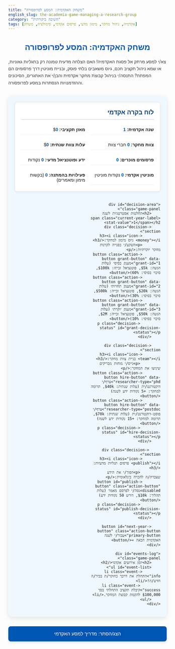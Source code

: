 ```yaml
---
title: "משחק האקדמיה: המסע לפרופסורה"
english_slug: the-academia-game-managing-a-research-group
category: "חשיבה ביקורתית"
tags: [אקדמיה, ניהול מחקר, מימון מדעי, פרסום אקדמי, סימולציה, משחק]
---
```

<h1>משחק האקדמיה: המסע לפרופסורה</h1>
<p>צא/י למסע מרתק אל פסגת האקדמיה! האם הצלחה מדעית טמונה רק בתגליות גאוניות, או שמא ניהול תקציב חכם, גיוס משאבים בלתי פוסק, ובניית מוניטין דרך פרסומים הם המפתח? התנסה/י בניהול קבוצת מחקר אקדמית והבן/י את האתגרים, הסיכונים וההזדמנויות הנסתרות במסע לפרופסורה.</p>

<div id="academia-game-app">
    <div id="dashboard" class="game-panel">
        <h2>לוח בקרה אקדמי</h2>
        <div class="stats-grid">
            <div><strong>שנה אקדמית:</strong> <span id="current-year" class="stat-value">1</span></div>
            <div><strong>מאזן תקציבי:</strong> $<span id="budget" class="stat-value">0</span></div>
            <div><strong>צוות מחקר:</strong> <span id="team-size" class="stat-value">0</span> חברי צוות</div>
            <div><strong>עלות צוות שנתית:</strong> $<span id="yearly-cost" class="stat-value">0</span></div>
            <div><strong>פרסומים מוכרים:</strong> <span id="publications" class="stat-value">0</span></div>
            <div><strong>ידע ופוטנציאל מדעי:</strong> <span id="research-points" class="stat-value">0</span> נקודות</div>
            <div><strong>מוניטין אקדמי:</strong> <span id="reputation" class="stat-value">0</span> נקודות מוניטין</div>
             <div><strong>פעילויות בהמתנה:</strong> <span id="pending-submissions" class="stat-value">0</span> (בקשות מימון ומאמרים)</div>
        </div>
    </div>

    <div id="decision-area" class="game-panel">
        <h2>החלטות אסטרטגיות לשנה <span class="current-year-label stat-value">1</span></h2>
        <div class="decision-section">
            <h3><i class="icon-money"></i> גיוס מימון למחקר:</h3>
            <p>השקע/י בפנייה לקרנות מחקר יוקרתיות:</p>
            <button class="action-button grant-button" data-grant-id="1">מענק בסיסי (עלות הגשה: $5k, פוטנציאל זכייה: $100k, סיכוי בסיסי: 60%)</button>
            <button class="action-button grant-button" data-grant-id="2">מענק תחרותי (עלות הגשה: $20k, פוטנציאל זכייה: $500k, סיכוי בסיסי: 30%)</button>
            <button class="action-button grant-button" data-grant-id="3">מענק יוקרתי (עלות הגשה: $50k, פוטנציאל זכייה: $2M, סיכוי בסיסי: 10%)</button>
             <p class="decision-status" id="grant-decision-status"></p>
        </div>

        <div class="decision-section">
            <h3><i class="icon-team"></i> בניית צוות מחקר:</h3>
             <p>גייס/י מוחות מבריקים שיניעו את המחקר:</p>
            <button class="action-button hire-button" data-researcher-type="phd">צרף/י דוקטורנט/ית (עלות שנתית: $40k, תרומה למחקר: +5 נקודות ידע לשנה)</button>
            <button class="action-button hire-button" data-researcher-type="postdoc">צרף/י פוסט-דוקטורנט/ית (עלות שנתית: $70k, תרומה למחקר: +15 נקודות ידע לשנה)</button>
             <p class="decision-status" id="hire-decision-status"></p>
        </div>

         <div class="decision-section">
            <h3><i class="icon-publish"></i> פרסום תגליות מדעיות:</h3>
             <p>הפוך/י את הידע שצברת/ה להכרה בינלאומית:</p>
            <button id="publish-button" class="action-button" disabled>נסה/י לפרסם מאמר (עלות תהליך: $10k, דורש 50 נקודות ידע)</button>
             <p class="decision-status" id="publish-decision-status"></p>
        </div>

        <button id="next-year-button" class="action-button primary-button">עבור/י לשנה האקדמית הבאה »</button>
    </div>

    <div id="events-log" class="game-panel">
        <h2>יומן אירועים אקדמי</h2>
        <ul id="event-list">
            <li class="event-info">התחלת את דרכך כחוקר/ת בכיר/ה חדש/ה!</li>
             <li class="event-success">קיבלת תקציב התחלתי בסך $100,000 להקמת קבוצת המחקר.</li>
        </ul>
    </div>
</div>

<style>
    :root {
        --primary-color: #0056b3;
        --secondary-color: #f0f8ff;
        --panel-bg: #ffffff;
        --panel-border: #e0e0e0;
        --button-bg: #e9ecef;
        --button-hover-bg: #ced4da;
        --button-primary-bg: #28a745;
        --button-primary-hover-bg: #218838;
        --text-color: #343a40;
        --header-color: #004085;
        --success-color: #28a745;
        --danger-color: #dc3545;
        --warning-color: #ffc107;
        --info-color: #17a2b8;
        --font-family: 'Arial', sans-serif;
    }

    #academia-game-app {
        font-family: var(--font-family);
        direction: rtl;
        text-align: right;
        max-width: 900px;
        margin: 30px auto;
        padding: 20px;
        background-color: var(--secondary-color);
        border-radius: 12px;
        box-shadow: 0 5px 15px rgba(0, 0, 0, 0.1);
        display: grid;
        grid-template-columns: 1fr; /* Stack panels on smaller screens */
        gap: 20px;
    }

    @media (min-width: 768px) {
         #academia-game-app {
            grid-template-columns: 1fr 1fr; /* Two columns on larger screens */
         }
         #dashboard {
            grid-column: 1 / 3; /* Dashboard spans two columns */
         }
         #decision-area {
            grid-column: 1 / 3; /* Decision area spans two columns */
         }
         #events-log {
             grid-column: 1 / 3; /* Events log spans two columns */
         }
    }


    .game-panel {
        background-color: var(--panel-bg);
        border: 1px solid var(--panel-border);
        padding: 20px;
        border-radius: 8px;
        box-shadow: 0 2px 8px rgba(0, 0, 0, 0.05);
    }

    h1 {
        text-align: center;
        color: var(--primary-color);
        margin-bottom: 20px;
        font-size: 1.8em;
    }

    h2 {
        color: var(--header-color);
        margin-top: 0;
        margin-bottom: 15px;
        border-bottom: 2px solid var(--panel-border);
        padding-bottom: 10px;
        font-size: 1.4em;
    }

    h3 {
        color: var(--text-color);
        margin-top: 0;
        margin-bottom: 10px;
        font-size: 1.1em;
    }

    p {
        color: var(--text-color);
        line-height: 1.6;
    }

    .stats-grid {
        display: grid;
        grid-template-columns: repeat(auto-fit, minmax(200px, 1fr));
        gap: 15px;
    }

    .stats-grid > div {
         padding: 8px 0;
         border-bottom: 1px dotted var(--panel-border);
    }

     .stats-grid > div:last-child {
         border-bottom: none;
     }


    .stat-value {
        font-weight: bold;
        color: var(--primary-color);
    }

    .decision-section {
        margin-bottom: 25px;
        padding: 15px;
        border: 1px solid var(--panel-border);
        border-radius: 8px;
        background-color: #f8f9fa;
    }

    .action-button {
        margin: 5px;
        padding: 12px 20px;
        cursor: pointer;
        border: none; /* Use background/box-shadow instead of border */
        border-radius: 5px;
        background-color: var(--button-bg);
        color: var(--text-color);
        font-size: 1em;
        transition: background-color 0.3s ease, transform 0.1s ease;
        box-shadow: 0 2px 5px rgba(0, 0, 0, 0.05);
    }

    .action-button:hover:not(:disabled) {
        background-color: var(--button-hover-bg);
        transform: translateY(-1px);
    }

    .action-button:active:not(:disabled) {
         transform: translateY(0);
         box-shadow: 0 1px 3px rgba(0, 0, 0, 0.08);
    }

    .action-button:disabled {
        opacity: 0.6;
        cursor: not-allowed;
        box-shadow: none;
    }

    .primary-button {
        background-color: var(--button-primary-bg);
        color: white;
        font-weight: bold;
        box-shadow: 0 4px 8px rgba(0, 0, 0, 0.1);
    }

    .primary-button:hover:not(:disabled) {
        background-color: var(--button-primary-hover-bg);
    }

    #next-year-button {
        display: block;
        width: 100%;
        margin-top: 30px;
        padding: 15px;
        font-size: 1.2em;
    }

    .decision-status {
        margin-top: 10px;
        font-style: italic;
        color: var(--text-color);
        font-size: 0.9em;
    }

    #events-log {
        max-height: 300px; /* Make log scrollable */
        overflow-y: auto;
    }

    #event-list {
        list-style: none;
        padding: 0;
        margin: 0;
    }

    #event-list li {
        margin-bottom: 10px;
        padding-bottom: 8px;
        border-bottom: 1px dotted var(--panel-border);
        font-size: 0.95em;
        line-height: 1.5;
        opacity: 0; /* Start invisible for animation */
        transform: translateY(10px); /* Start slightly below */
        animation: fadeSlideIn 0.5s ease forwards; /* Animation applied by JS, but define here */
    }

    #event-list li:last-child {
         border-bottom: none;
     }

     .event-info { color: var(--info-color); }
     .event-success { color: var(--success-color); font-weight: bold; }
     .event-danger { color: var(--danger-color); font-weight: bold; }
     .event-warning { color: var(--warning-color); }

     /* Add simple icons (using text for now) */
     .decision-section h3 i {
         margin-left: 5px;
         color: var(--primary-color);
     }
     .icon-money::before { content: '💰'; }
     .icon-team::before { content: '👥'; }
     .icon-publish::before { content: '📚'; }


     /* Animations */
    @keyframes fadeSlideIn {
        to {
            opacity: 1;
            transform: translateY(0);
        }
    }

    @keyframes flashGreen {
        0% { background-color: inherit; }
        50% { background-color: rgba(40, 167, 69, 0.3); } /* success-color with alpha */
        100% { background-color: inherit; }
    }

     @keyframes flashRed {
        0% { background-color: inherit; }
        50% { background-color: rgba(220, 53, 69, 0.3); } /* danger-color with alpha */
        100% { background-color: inherit; }
    }

     .flash-green { animation: flashGreen 1s ease; }
     .flash-red { animation: flashRed 1s ease; }


     /* Explanation Section */
     #explanation-toggle {
        display: block;
        width: 100%;
        padding: 15px;
        background-color: var(--primary-color);
        color: white;
        border: none;
        font-size: 1.1em;
        margin-top: 30px;
        margin-bottom: 20px;
        cursor: pointer;
        border-radius: 8px;
        transition: background-color 0.3s ease, box-shadow 0.3s ease;
        box-shadow: 0 4px 8px rgba(0, 0, 0, 0.1);
     }

    #explanation-toggle:hover {
        background-color: #004085;
        box-shadow: 0 6px 12px rgba(0, 0, 0, 0.15);
    }


    #explanation {
        display: none; /* Initially hidden */
        margin-top: 20px;
        padding: 25px;
        border: 1px solid var(--panel-border);
        border-radius: 8px;
        background-color: #f8f9fa;
        direction: rtl;
        text-align: right;
        line-height: 1.7;
    }

    #explanation h2, #explanation h3 {
        color: var(--header-color);
        margin-bottom: 10px;
        border-bottom: none;
        padding-bottom: 0;
    }

    #explanation h2 { font-size: 1.5em; border-bottom: 2px solid var(--panel-border); padding-bottom: 10px; margin-bottom: 15px;}
    #explanation h3 { font-size: 1.2em; margin-top: 20px; }

    #explanation p, #explanation ul {
        margin-bottom: 15px;
        line-height: 1.6;
    }

    #explanation ul {
        padding-right: 20px;
        list-style: disc;
    }

     #explanation li {
         margin-bottom: 8px;
         line-height: 1.5;
     }
</style>

<button id="explanation-toggle">הצג/הסתר: מדריך למסע האקדמי</button>

<div id="explanation">
    <h2>מדריך למסע האקדמי: ניהול קבוצת מחקר</h2>
    <p>ההצלחה בזירה האקדמית אינה מסתכמת אך ורק בגאונות מדעית טהורה. היא דורשת שילוב נדיר של חשיבה פורצת דרך עם כישורים ניהוליים, פיננסיים, ויכולת לבנות קשרים ולהציג את עבודתך לעולם. הסימולציה שזה עתה חוויתם מדמה את האתגרים וההזדמנויות המרכזיים המעצבים את מסעו של חוקר/ת בכיר/ה.</p>

    <h3>הליבה: קבוצת המחקר (הלאב)</h3>
    <p>קבוצת מחקר אקדמית (המכונה לרוב "הלאב") היא היחידה המרכזית בה מתרחש המחקר בפועל. היא מנוהלת על ידי חוקר/ת בכיר/ה (Principal Investigator - PI), לרוב פרופסור/ית. הלב הפועם של הלאב הוא צוות המחקר – תלמידי מחקר (מאסטר, דוקטורט) ופוסט-דוקטורנטים, המקדישים את זמנם וכשרונם לקידום פרויקטים מחקריים תחת הנחיית ה-PI. ככל שהצוות גדול ומנוסה יותר, כך גדל פוטנציאל יצירת הידע המדעי.</p>

    <h3>המנוע: מימון מחקר (המענקים)</h3>
    <p>מחקר מדעי הוא פעילות יקרה. הוא דורש ציוד מתקדם, חומרים יקרים, נסיעות לכנסים, ולרוב, ובעיקר, מימון למלגות ומשכורות לחברי הצוות. רוב מוחלט של מימון זה מגיע ממענקי מחקר תחרותיים. הגשת בקשה למענק היא תהליך מורכב ותחרותי ביותר, הדורש ניסוח הצעת מחקר מפורטת ומשכנעת, הצגת תקציב ריאלי, והדגשת יכולותיו המדעיות והניהוליות של ה-PI והצוות. זכייה במענק אינה רק מקור מימון חיוני, אלא גם אישור חיצוני לערך המחקר והחוקר, ובכך תורמת משמעותית למוניטין האקדמי.</p>

    <h3>ההד: פרסום מדעי</h3>
    <p>תוצר הדגל של קבוצת מחקר הוא פרסום ממצאיה בכתבי עת מדעיים מובילים. פרסום הוא הדרך המרכזית לחלוק תגליות חדשות עם הקהילה המדעית העולמית. תהליך הפרסום ארוך ומאתגר וכולל:</p>
    <ul>
        <li><strong>כתיבת המאמר:</strong> הצגה שיטתית של שאלת המחקר, השיטות, התוצאות והמסקנות.</li>
        <li><strong>הגשה לכתב עת:</strong> בחירת כתב עת מתאים והגשת המאמר.</li>
        <li><strong>שיפוט עמיתים (Peer Review):</strong> חוקרים אחרים בתחום בוחנים את המאמר בקפידה, ומספקים ביקורת והערות לעורך כתב העת. שלב זה קריטי לאיכות המדעית.</li>
        <li><strong>תיקונים:</strong> כמעט תמיד נדרשים תיקונים משמעותיים או קטנים על סמך הערות השופטים. לעיתים קרובות נדרשים גם ניסויים נוספים.</li>
        <li><strong>קבלה או דחייה:</strong> רק חלק קטן מהמאמרים שמוגשים לכתבי עת יוקרתיים מתקבלים בסופו של דבר לפרסום.</li>
    </ul>

    <h3>המשוואה האקדמית: מימון + פרסום = קידום (Publish or Perish)</h3>
    <p>קידום אקדמי - ממרצה בכיר לפרופסור חבר, וממנו לפרופסור מן המניין - תלוי באופן דרמטי ביכולתו של החוקר להראות תרומה משמעותית ומתמשכת לתחום המחקר. שני האינדיקטורים המרכזיים לכך הם: הצלחה עקבית בגיוס מימון (מענקים רבים וגדולים) ורשימת פרסומים מרשימה בכתבי עת בעלי השפעה גבוהה. מענקים מראים יכולת להוביל ולהשיג משאבים, ופרסומים מוכיחים את התרומה האמיתית לידע. ללא שניהם, הדרך לקידום, ואף לעיתים ההישארות במערכת, קשה עד בלתי אפשרית. זהו המקור לביטוי הידוע לשמצה 'Publish or Perish' (פרסם או אבד).</p>

    <h3>אתגרים לאורך הדרך</h3>
    <ul>
        <li><strong>ניהול תקציב:</strong> מענקים מגיעים לתקופות מוגבלות, ונדרש תכנון קפדני כדי לממן את פעילות הלאב לאורך שנים. הוצאות בלתי צפויות תמיד אורבות מעבר לפינה.</li>
        <li><strong>ניהול צוות:</strong> הנחיית חברי צוות, שמירה על מוטיבציה, התמודדות עם קשיים אישיים ומקצועיים, וכן עם עזיבת חוקרים לקראת השלמת לימודיהם או למשרות אחרות.</li>
        <li><strong>איזון זמנים:</strong> הקצאת זמן נכון בין מחקר בפועל, כתיבת הצעות מחקר, כתיבת מאמרים, הוראה, מטלות אדמיניסטרטיביות, בניית קשרים ועוד.</li>
        <li><strong>התמודדות עם דחיות:</strong> דחיות הן חלק בלתי נפרד מהחיים האקדמיים (דחיות מענקים, דחיות מאמרים). נדרשת עמידות נפשית גבוהה ואמונה בעבודה.</li>
        <li><strong>בחירות אסטרטגיות:</strong> אילו פרויקטים לקחת? האם להשקיע בפרויקט מסוכן ופורץ דרך פוטנציאלית, או בפרויקט בטוח יותר אך עם פוטנציאל תגלית נמוך יותר, שיניב פרסום מהיר יחסית?</li>
    </ul>

    <h3>הדרך לפרופסורה: תמהיל מנצח</h3>
    <p>מסע מוצלח לפרופסורה דורש שילוב סינרגטי של מצוינות מדעית, יצירתיות, פרודוקטיביות גבוהה (פרסומים רבים ואיכותיים), יכולת מרשימה בגיוס משאבים, כישורים ניהוליים והנחייתיים, בניית רשת קשרים ענפה, עמידות נפשית, ולבסוף, תכנון אסטרטגי ארוך טווח שמטרתו לבסס את החוקר כמוביל/ה בתחומו/ה.</p>
</div>

<script>
    document.addEventListener('DOMContentLoaded', () => {
        // --- Game State ---
        let year = 1;
        let budget = 100000; // Initial budget
        let teamSize = 0;
        let yearlyCost = 0;
        let publications = 0;
        let researchPoints = 0;
        let reputation = 0; // New: Academic Reputation
        let pendingGrants = []; // { id, potential, chance, name }
        let pendingPublications = []; // { cost, baseChance }
        let decisionsMadeThisYear = {
            grantApplied: false,
            publishAttempted: false
        };
        let gameEnded = false;

        // --- Game Constants ---
        const grants = {
            1: { name: "מענק בסיסי", applyCost: 5000, award: 100000, baseSuccessChance: 0.6, repGain: 5 },
            2: { name: "מענק תחרותי", applyCost: 20000, award: 500000, baseSuccessChance: 0.3, repGain: 15 },
            3: { name: "מענק יוקרתי", applyCost: 50000, award: 2000000, baseSuccessChance: 0.1, repGain: 40 }
        };
        const researcherCosts = {
            phd: 40000,
            postdoc: 70000
        };
         const researcherResearchPoints = {
            phd: 5,
            postdoc: 15
        };
        const publishCost = 10000;
        const publishResearchPointsRequired = 50;
        const publishBaseSuccessChance = 0.4; // Simplified average success chance
        const publishRepGain = 10;
        const reputationFactor = 0.003; // How much reputation affects chance (0.3% per rep point) - Fine-tune this

        // Win Condition
        const winConditionYears = 20;
        const winConditionPublications = 15;
        const winConditionBudget = 2000000; // $2M

        // --- DOM Elements ---
        const yearSpan = document.getElementById('current-year');
        const budgetSpan = document.getElementById('budget');
        const teamSizeSpan = document.getElementById('team-size');
        const yearlyCostSpan = document.getElementById('yearly-cost');
        const publicationsSpan = document.getElementById('publications');
        const researchPointsSpan = document.getElementById('research-points');
        const reputationSpan = document.getElementById('reputation'); // New Reputation span
        const pendingSubmissionsSpan = document.getElementById('pending-submissions');
        const eventList = document.getElementById('event-list');
        const grantButtons = document.querySelectorAll('.grant-button');
        const hireButtons = document.querySelectorAll('.hire-button');
        const publishButton = document.getElementById('publish-button');
        const nextYearButton = document.getElementById('next-year-button');
        const currentYearLabels = document.querySelectorAll('.current-year-label');
        const grantDecisionStatus = document.getElementById('grant-decision-status');
        const hireDecisionStatus = document.getElementById('hire-decision-status');
        const publishDecisionStatus = document.getElementById('publish-decision-status');
        const explanationDiv = document.getElementById('explanation');
        const explanationToggleBtn = document.getElementById('explanation-toggle');
        const academiaGameAppDiv = document.getElementById('academia-game-app');


        // --- Update UI Functions ---
        function updateDashboard() {
            yearSpan.textContent = year;
            budgetSpan.textContent = budget.toLocaleString();
            teamSizeSpan.textContent = teamSize;
            yearlyCostSpan.textContent = yearlyCost.toLocaleString();
            publicationsSpan.textContent = publications;
            researchPointsSpan.textContent = researchPoints;
            reputationSpan.textContent = reputation; // Update reputation
            pendingSubmissionsSpan.textContent = pendingGrants.length + pendingPublications.length;

            currentYearLabels.forEach(el => el.textContent = year);

             // Update publish button state
             const canPublish = researchPoints >= publishResearchPointsRequired && budget >= publishCost;
            if (canPublish && !decisionsMadeThisYear.publishAttempted) {
                publishButton.disabled = false;
                publishButton.textContent = `נסה/י לפרסם מאמר (עלות: $${publishCost.toLocaleString()}, דורש ${publishResearchPointsRequired} ידע)`;
                publishDecisionStatus.textContent = `דרושים: ${publishResearchPointsRequired} ידע, $${publishCost.toLocaleString()}. ברשותך: ${researchPoints} ידע, $${budget.toLocaleString()}.`;
            } else {
                 publishButton.disabled = true;
                 if (decisionsMadeThisYear.publishAttempted) {
                      publishButton.textContent = `ניסית לפרסם מאמר השנה`;
                      publishDecisionStatus.textContent = "הוגשה בקשה לפרסום מאמר השנה.";
                 } else if (researchPoints < publishResearchPointsRequired && budget < publishCost) {
                     publishButton.textContent = `אין מספיק ידע (${researchPoints}/${publishResearchPointsRequired}) או תקציב ($${budget.toLocaleString()}/${publishCost.toLocaleString()})`;
                      publishDecisionStatus.textContent = `דרושים: ${publishResearchPointsRequired} ידע, $${publishCost.toLocaleString()}. ברשותך: ${researchPoints} ידע, $${budget.toLocaleString()}.`;
                 } else if (researchPoints < publishResearchPointsRequired) {
                     publishButton.textContent = `אין מספיק ידע (${researchPoints}/${publishResearchPointsRequired})`;
                     publishDecisionStatus.textContent = `דרושים: ${publishResearchPointsRequired} ידע. ברשותך: ${researchPoints}.`;
                 } else if (budget < publishCost) {
                      publishButton.textContent = `אין מספיק תקציב ($${budget.toLocaleString()}/${publishCost.toLocaleString()})`;
                      publishDecisionStatus.textContent = `דרוש: $${publishCost.toLocaleString()}. ברשותך: $${budget.toLocaleString()}.`;
                 }
            }

             // Update grant button states
             if(decisionsMadeThisYear.grantApplied) {
                 grantButtons.forEach(btn => btn.disabled = true);
                 grantDecisionStatus.textContent = "הוגשה בקשת מימון השנה. המתן/י לתוצאות בשנה הבאה.";
             } else {
                  grantButtons.forEach(btn => {
                      const grantId = btn.dataset.grantId;
                      const grant = grants[grantId];
                      btn.disabled = budget < grant.applyCost;
                      btn.textContent = `${grant.name} (עלות: $${grant.applyCost.toLocaleString()}, סיכוי משוער: ${(grant.baseSuccessChance + reputation * reputationFactor)*100}%)$`;
                  });
                   grantDecisionStatus.textContent = budget < Math.min(grants[1].applyCost, grants[2].applyCost, grants[3].applyCost) ? "אין מספיק תקציב להגשת בקשת מימון כלשהי." : "";
             }

             // Update hire button states - always enabled if budget allows yearly cost
             hireButtons.forEach(btn => {
                const type = btn.dataset.researcherType;
                const cost = researcherCosts[type];
                // Can you afford the *next* yearly cost if you hire them? Simple check.
                btn.disabled = budget < yearlyCost + cost;
                btn.textContent = `צרף/י ${type === 'phd' ? 'דוקטורנט/ית' : 'פוסט-דוקטורנט/ית'} (עלות שנתית: $${cost.toLocaleString()}, תרומה למחקר: +${researcherResearchPoints[type]} ידע)`;
             });
             hireDecisionStatus.textContent = budget < yearlyCost + Math.min(researcherCosts.phd, researcherCosts.postdoc) && teamSize > 0 ? "אין מספיק תקציב כדי לשלם לצוות קיים + לצרף חבר חדש." : "";

        }

        function addEvent(text, type = 'info') {
            const li = document.createElement('li');
            li.textContent = `שנה ${year}: ${text}`;
            li.classList.add(`event-${type}`);
            eventList.prepend(li); // Add to the top
             // Apply animation class after adding to DOM
             requestAnimationFrame(() => {
                 li.style.animation = 'none';
                 void li.offsetWidth; // Trigger reflow
                 li.style.animation = `fadeSlideIn 0.5s ease forwards`;
             });
        }

        // Animation for budget change
        function animateBudgetChange(oldBudget, newBudget) {
            const budgetElement = document.getElementById('budget');
            budgetElement.textContent = newBudget.toLocaleString(); // Update text immediately
            const animationClass = newBudget > oldBudget ? 'flash-green' : 'flash-red';
            budgetElement.classList.remove('flash-green', 'flash-red'); // Remove existing
            requestAnimationFrame(() => { // Re-add after repaint
                 budgetElement.classList.add(animationClass);
                 // Remove class after animation
                 budgetElement.addEventListener('animationend', () => {
                     budgetElement.classList.remove(animationClass);
                 }, { once: true });
            });
        }

        // --- Game Logic Functions ---
        function applyForGrant(grantId) {
            if (gameEnded) return;
            if (decisionsMadeThisYear.grantApplied) {
                 addEvent(`כבר הגשת בקשת מימון השנה.`, 'warning');
                 grantDecisionStatus.textContent = "כבר הוגשה בקשה השנה.";
                 return;
            }
            const grant = grants[grantId];
            if (budget >= grant.applyCost) {
                const oldBudget = budget;
                budget -= grant.applyCost;
                 animateBudgetChange(oldBudget, budget);
                pendingGrants.push({ id: grantId, potential: grant.award, chance: Math.min(1, grant.baseSuccessChance + reputation * reputationFactor), name: grant.name, repGain: grant.repGain });
                decisionsMadeThisYear.grantApplied = true;
                addEvent(`יצאת לציד מענקים: הוגשה בקשה ל-"${grant.name}". עלות: $${grant.applyCost.toLocaleString()}. בהצלחה!`, 'info');
                updateDashboard();
            } else {
                addEvent(`אין מספיק תקציב להגשת בקשת מימון "${grant.name}". עלות: $${grant.applyCost.toLocaleString()}.`, 'warning');
                 grantDecisionStatus.textContent = `אין מספיק תקציב להגשת בקשה זו. דרוש: $${grant.applyCost.toLocaleString()}.`;
            }
        }

        function hireResearcher(type) {
            if (gameEnded) return;
             const cost = researcherCosts[type];
             const rp = researcherResearchPoints[type];

             if (budget >= yearlyCost + cost) { // Check if next year's cost is affordable
                 teamSize++;
                 yearlyCost += cost;
                 // Research points contribution is calculated at year end
                 addEvent(`צוות מתרחב: צורפ/ה ${type === 'phd' ? 'דוקטורנט/ית' : 'פוסט-דוקטורנט/ית'} לצוות. עלות שנתית נוספת: $${cost.toLocaleString()}.`, 'info');
                 updateDashboard();
             } else {
                  addEvent(`אין מספיק תקציב לגייס ${type === 'phd' ? 'דוקטורנט/ית' : 'פוסט-דוקטורנט/ית'} בעלות שנתית של $${cost.toLocaleString()}. ודא/י שיש מספיק למשכורות של כלל הצוות בשנה הבאה.`, 'warning');
             }
             // hiring doesn't block other actions, so no decisionsMadeThisYear.hireAttempted
        }

        function attemptPublish() {
            if (gameEnded) return;
            if (decisionsMadeThisYear.publishAttempted) {
                 addEvent(`כבר ניסית לפרסם מאמר השנה. המתן/י לתוצאות.`, 'warning');
                 publishDecisionStatus.textContent = "כבר הוגשה בקשה השנה.";
                 return;
            }
            if (researchPoints >= publishResearchPointsRequired) {
                if (budget >= publishCost) {
                    const oldBudget = budget;
                    budget -= publishCost;
                     animateBudgetChange(oldBudget, budget);
                    researchPoints -= publishResearchPointsRequired;
                    pendingPublications.push({ cost: publishCost, baseChance: publishBaseSuccessChance, repGain: publishRepGain });
                     decisionsMadeThisYear.publishAttempted = true;
                    addEvent(`מעשה של ידע: ניסית לפרסם מאמר. עלות: $${publishCost.toLocaleString()}. המתן/י לשיפוט בשנה הבאה!`, 'info');
                    updateDashboard();
                } else {
                    addEvent(`אין מספיק תקציב כדי לממן את תהליך פרסום המאמר. עלות: $${publishCost.toLocaleString()}.`, 'warning');
                     publishDecisionStatus.textContent = `אין מספיק תקציב. דרוש: $${publishCost.toLocaleString()}.`;
                }
            } else {
                addEvent(`אין מספיק נקודות ידע מדעי כדי לנסות לפרסם מאמר. דרושות ${publishResearchPointsRequired} נקודות.`, 'warning');
                 publishDecisionStatus.textContent = `אין מספיק ידע מדעי. דרוש: ${publishResearchPointsRequired}.`;
            }
        }

        function advanceYear() {
            if (gameEnded) return;

            addEvent(`--- סיום שנה ${year}, לקראת שנה ${year + 1} ---`, 'info');

            // 1. Pay yearly costs (team salaries)
            const oldBudget = budget;
            budget -= yearlyCost;
            addEvent(`שולם $${yearlyCost.toLocaleString()} עבור משכורות הצוות.`);
            animateBudgetChange(oldBudget, budget);


            // Check for game over condition (negative budget)
            if (budget < 0) {
                 addEvent(`אין מספיק תקציב! המאזן התקציבי שלילי ($${budget.toLocaleString()}). נאלצת לסגור את קבוצת המחקר. המשחק הסתיים בשנה ${year}.`, 'danger');
                 endGame(false); // Lost
                 return;
            }

            // 2. Process pending grants
            addEvent(`בדיקת תוצאות בקשות מימון שהוגשו...`);
            const resolvedGrants = [];
            pendingGrants.forEach(grant => {
                 const adjustedChance = Math.min(1, grant.baseSuccessChance + reputation * reputationFactor); // Re-calculate chance based on current reputation
                 const roll = Math.random();
                 // console.log(`Grant "${grant.name}": Base Chance ${grant.baseSuccessChance}, Rep: ${reputation}, Rep Factor: ${reputationFactor}, Adjusted Chance: ${adjustedChance.toFixed(2)}, Roll: ${roll.toFixed(2)}`);

                if (roll < adjustedChance) {
                    const oldBudget = budget;
                    budget += grant.potential;
                    reputation += grant.repGain; // Gain reputation from success
                    addEvent(`פריצת דרך מימונית! בקשת המימון "${grant.name}" התקבלה! קיבלת $${grant.potential.toLocaleString()} מימון מחקר. המוניטין האקדמי עלה ב-${grant.repGain} נקודות.`, 'success');
                    animateBudgetChange(oldBudget, budget);

                } else {
                    // reputation = Math.max(0, reputation - Math.floor(grant.repGain / 4)); // Small rep loss on failure? Maybe too harsh. Let's just not gain.
                    addEvent(`חדשות פחות טובות: בקשת המימון "${grant.name}" נדחתה. המשיכו להגיש!`, 'info');
                }
                resolvedGrants.push(grant); // Mark as resolved
            });
            pendingGrants = []; // Clear pending grants

            // 3. Process pending publications
             addEvent(`בדיקת סטטוס מאמרים שהוגשו...`);
            const resolvedPublications = [];
            pendingPublications.forEach(pub => {
                const adjustedChance = Math.min(1, pub.baseChance + reputation * reputationFactor * 1.5); // Publications might be more sensitive to rep?
                 const roll = Math.random();
                 // console.log(`Publication: Base Chance ${pub.baseChance}, Rep: ${reputation}, Rep Factor: ${reputationFactor}, Adjusted Chance: ${adjustedChance.toFixed(2)}, Roll: ${roll.toFixed(2)}`);

                 if (roll < adjustedChance) {
                     publications++;
                     reputation += pub.repGain; // Gain reputation from success
                     addEvent(`הכרה אקדמית! המאמר התקבל לפרסום! מזל טוב! המוניטין האקדמי עלה ב-${pub.repGain} נקודות.`, 'success');
                 } else {
                     // reputation = Math.max(0, reputation - Math.floor(pub.repGain / 4)); // Small rep loss on failure?
                     addEvent(`נדרשים תיקונים משמעותיים/המאמר נדחה. אל ייאוש, נסה/י שוב לאחר שיפורים!`, 'info');
                 }
                 resolvedPublications.push(pub); // Mark as resolved
            });
            pendingPublications = []; // Clear pending publications

            // 4. Generate new research points based on team size
            const pointsPerTeamMember = teamSize > 0 ? (teamSize * 10) + Math.floor(Math.random() * 5) : 0; // Base + small random
             // Optional: Add a small boost from reputation to RP generation?
            const reputationBonusRP = Math.floor(reputation / 5); // 1 RP for every 5 reputation points
            const pointsGained = pointsPerTeamMember + reputationBonusRP;

            researchPoints += pointsGained;
            if (teamSize > 0) {
                 addEvent(`הצוות עבד במרץ! נוצרו ${pointsGained} נקודות ידע מדעי (כולל בונוס מוניטין של ${reputationBonusRP} נקודות).`);
            } else {
                 addEvent(`אין חברי צוות פעילים. לא נוצרו נקודות ידע מדעי השנה.`);
            }

            // 5. Handle random events
             addEvent(`בדיקת אירועים אקראיים...`);
            const randomEventRoll = Math.random(); // 0 to 1
            const eventChance = 0.1; // 10% chance of any significant random event
            const positiveEventChance = 0.5; // 50% of events are positive
            const negativeEventChance = 0.5; // 50% of events are negative

            if (randomEventRoll < eventChance) {
                 const eventTypeRoll = Math.random(); // Decide if positive or negative
                 if (eventTypeRoll < positiveEventChance) { // Positive Events
                     const positiveSpecificRoll = Math.random();
                     if (positiveSpecificRoll < 0.6) { // 60% of positive are budget bonus
                          const bonus = Math.floor(Math.random() * 60000) + 15000; // $15k - $75k
                          const oldBudget = budget;
                          budget += bonus;
                          addEvent(`אירוע משמח! זכית/ה בפרס מחקר קטן לא מתוכנן! נוספו $${bonus.toLocaleString()} למאזן.`, 'success');
                          animateBudgetChange(oldBudget, budget);
                     } else { // 40% of positive are RP/Rep bonus
                         const rpBonus = Math.floor(Math.random() * 60) + 20; // +20-80 RP
                         const repBonus = Math.floor(Math.random() * 10) + 5; // +5-15 Rep
                         researchPoints += rpBonus;
                         reputation += repBonus;
                         addEvent(`אירוע משמח! פריצת דרך מינורית פנימית העניקה ${rpBonus} נקודות ידע מדעי ופרסום בבלוג מדעי העלה את המוניטין ב-${repBonus} נקודות.`, 'success');
                     }
                 } else { // Negative Events
                      const negativeSpecificRoll = Math.random();
                      if (negativeSpecificRoll < 0.5) { // 50% of negative are unexpected costs
                          const cost = Math.floor(Math.random() * 40000) + 10000; // $10k - $50k
                           const oldBudget = budget;
                          budget -= cost;
                           addEvent(`אירוע מצער: הוצאה בלתי מתוכננת (תיקון ציוד/קנס אדמיניסטרטיבי) בסך $${cost.toLocaleString()}.`, 'danger');
                           animateBudgetChange(oldBudget, budget);

                            // Check game over again after unexpected cost
                            if (budget < 0) {
                                addEvent(`אין מספיק תקציב! המאזן התקציבי שלילי ($${budget.toLocaleString()}). נאלצת לסגור את קבוצת המחקר. המשחק הסתיים בשנה ${year}.`, 'danger');
                                endGame(false); // Lost
                                return;
                           }

                      } else { // 50% of negative are researcher leaving
                           if (teamSize > 0) {
                                // Which researcher leaves? For simplicity, just reduce team size and cost by an average amount
                                const costReduction = yearlyCost / teamSize;
                                teamSize--;
                                yearlyCost -= costReduction;
                                // Maybe a small reputation hit? Or RP loss? Let's just add event.
                                addEvent(`אירוע מצער: חבר/ת צוות מפתח/ת עזב/ה במפתיע. מספר חברי הצוות ירד. עלות שנתית פחתה ב-$${costReduction.toLocaleString()}.`, 'danger');
                           } else {
                                // If no team members, turn negative event into a minor cost or delay
                                const cost = Math.floor(Math.random() * 10000) + 2000;
                                 const oldBudget = budget;
                                budget -= cost;
                                 addEvent(`אירוע מצער: עיכוב אדמיניסטרטיבי גרם להוצאה קטנה בסך $${cost.toLocaleString()}.`, 'danger');
                                animateBudgetChange(oldBudget, budget);
                           }
                      }
                 }
            } else {
                 // addEvent(`השנה עברה ללא אירועים אקראיים מיוחדים.`); // Too chatty, remove for now
            }


            // 6. Reset decisions for the new year
            decisionsMadeThisYear = {
                grantApplied: false,
                publishAttempted: false
            };

            // 7. Check for Win Condition
            if (year >= winConditionYears || (publications >= winConditionPublications && budget >= winConditionBudget)) {
                 addEvent(`--- סיום המשחק ---`, 'info');
                 let winReason = `עברו ${year} שנים של ניהול קבוצת מחקר בהצלחה!`;
                 if (publications >= winConditionPublications && budget >= winConditionBudget) {
                     winReason = `הגעת להישג מרשים: ${publications} פרסומים ו-$${budget.toLocaleString()} תקציב!`;
                 }
                 addEvent(`ברכות! הצלחת במסע לפרופסורה! ${winReason}`, 'success');
                 endGame(true);
                 return;
            }


            // 8. Advance year counter and update dashboard
            year++;
            updateDashboard();
        }

        function endGame(isWin) {
            gameEnded = true;
            nextYearButton.disabled = true;
            grantButtons.forEach(btn => btn.disabled = true);
            hireButtons.forEach(btn => btn.disabled = true);
            publishButton.disabled = true;
             academiaGameAppDiv.classList.add(isWin ? 'game-win' : 'game-over');
        }


        // --- Event Listeners ---
        grantButtons.forEach(button => {
            button.addEventListener('click', () => {
                const grantId = button.dataset.grantId;
                applyForGrant(parseInt(grantId));
            });
        });

        hireButtons.forEach(button => {
            button.addEventListener('click', () => {
                const type = button.dataset.researcherType;
                hireResearcher(type);
            });
        });

        publishButton.addEventListener('click', attemptPublish);

        nextYearButton.addEventListener('click', advanceYear);

        explanationToggleBtn.addEventListener('click', () => {
            const isHidden = explanationDiv.style.display === 'none' || explanationDiv.style.display === '';
            explanationDiv.style.display = isHidden ? 'block' : 'none';
            explanationToggleBtn.textContent = isHidden ? 'הסתר: מדריך למסע האקדמי' : 'הצג/הסתר: מדריך למסע האקדמי';
             explanationToggleBtn.classList.toggle('active', !isHidden);
        });


        // --- Initial Setup ---
        updateDashboard(); // Set initial dashboard state
         addEvent("בהצלחה במסע לביסוס קבוצת המחקר וההגעה לפסגת האקדמיה!", 'info');
         addEvent("המשחק מתחיל בתקציב התחלתי של $100,000.");
    });
</script>
```